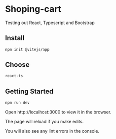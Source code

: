 # Shoping-cart
Testing out React, Typescript and Bootstrap

## Install

```sh
npm init @vitejs/app
```

## Choose

```sh
react-ts
```

## Getting Started

```sh
npm run dev
```

Open http://localhost:3000 to view it in the browser.

The page will reload if you make edits.

You will also see any lint errors in the console.

